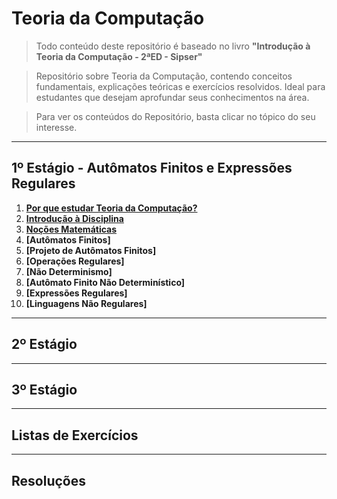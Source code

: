 # Teoria da Computação

> Todo conteúdo deste repositório é baseado no livro **"Introdução à Teoria da Computação - 2ªED - Sipser"**

> Repositório sobre Teoria da Computação, contendo conceitos fundamentais, explicações teóricas e exercícios resolvidos. 
> Ideal para estudantes que desejam aprofundar seus conhecimentos na área.

> Para ver os conteúdos do Repositório, basta clicar no tópico do seu interesse.

---
## 1º Estágio - Autômatos Finitos e Expressões Regulares

1. **[Por que estudar Teoria da Computação?](primeiroEst/MotivosParaEstudar.md)**<br>
2. **[Introdução à Disciplina](primeiroEst/IntroducaoADisciplina.md)**<br>
3. **[Noções Matemáticas](primeiroEst/NocoesMatematicas.md)**<br>
4. **[Autômatos Finitos]**<br>
5. **[Projeto de Autômatos Finitos]**<br>
6. **[Operações Regulares]**<br>
7. **[Não Determinismo]**<br>
8. **[Autômato Finito Não Determinístico]**<br>
9. **[Expressões Regulares]**<br>
10. **[Linguagens Não Regulares]**<br>

---
## 2º Estágio

---
## 3º Estágio

---
## Listas de Exercícios

---
## Resoluções
